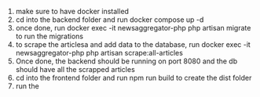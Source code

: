 1. make sure to have docker installed
2. cd into the backend folder and run docker compose up -d
3. once done, run docker exec -it newsaggregator-php php artisan migrate to run the migrations
4. to scrape the articlesa and add data to the database, run docker exec -it newsaggregator-php php artisan scrape:all-articles
5. Once done, the backend should be running on port 8080 and the db should have all the scrapped articles
6. cd into the frontend folder and run npm run build to create the dist folder
7. run the 
